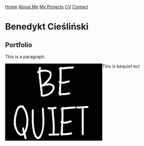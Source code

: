 <html>
<head>
<title>Game Development Portfolio</title>
<link rel="stylesheet" href="styles.css">
<div class="topnav">
  <a class="active" href="#home">Home</a>
  <a href="#aboutme">About Me</a>
  <a href="#projects">My Projects</a>
  <a href="#cv">CV</a>
  <a href="#contact">Contact</a>
</div>
</head>
<body>

<h1>Benedykt Cieśliński</h1>
<h2>Portfolio</h2>
<p>This is a paragraph.</p>
<img src="Images/BeQuiet.png" align="left"> <p> This is bequiet ect </p>

</body>
</html>